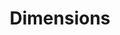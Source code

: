 ---
layout: default
bigquery: https://console.cloud.google.com/bigquery?p=covid-19-dimensions-ai&page=table&d=data&t=publications
contributors: Digital Science, https://www.digital-science.com/
cost: Free for personal, non-commercial use.
description: Dimensions contains more than 100 million publications, ranging from
  articles published in scholarly journals, books and book chapters, to preprints
  and conference proceedings. All publications are contextualized with linked data
  sets, funding, publications, patents, clinical trials, and policy documents. You
  can also view associated categories, funders, institutions, and researcher profiles.
documentation: https://docs.dimensions.ai/bigquery/index.html
last_edit: 04/08/2022, 14:44:15
location: https://www.dimensions.ai/products/free/
maintained_by: Digital Science, https://www.digital-science.com/
schema_fields:
- embargo_date
- acronym
- funder_orgs
- date
- funding_details
- assignee_countries
- interventions
- language
- pmcid
- phase
- funding_currency
- mesh_headings
- foa_number
- start_date
- associated_publication_doi
- authors
- funding_gbp
- category_icrp_ct
- priority_date
- citations_count
- associated_publication_arxiv_id
- inventor_names
- cited_by_ids
- created_date
- status
- book_title
- end_date
- family_id
- legal_status
- expiration_year
- original_assignee_countries
- funding_jpy
- volume
- category_sdg
- publication_date
- family_count
- funder_countries
- research_org_state_codes
- registry
- citations
- jurisdiction
- current_assignee_orgs
- filing_date
- date_normal
- year
- linkout
- labels
- funder_org
- associated_grant_ids
- end_year
- relationships
- category_icrp_cso
- source_id
- funder_org_acronyms
- ipcr
- date_print
- filing_year
- family_members_ids
- journal_lists
- conditions
- pages
- date_online
- category_bra
- active_years
- repository_id
- funder_org_cities
- original_assignee_orgs
- date_modified
- open_access_categories
- funding_nzd
- repository_name
- start_year
- research_org_state_names
- funding_usd
- repository_url
- resulting_publication_doi
- abstract
- subtitles
- funding_eur
- research_org_countries
- funding_aud
- doi
- publication_year
- associated_publication_id
- date_inserted
- types
- aliases
- priority_year
- issue
- open_access_categories_v2
- isbn
- editors
- funder_org_countries
- type
- metrics
- category_hrcs_rac
- proceedings_title
- mesh_terms
- original_abstract
- book_series_title
- id
- category_uoa
- funding_cad
- organisation_details
- kind
- original_assignee
- research_orgs
- current_assignee
- granted_date
- categories
- category_rcdc
- original_title
- patent_ids
- cpc
- gender
- supporting_grant_ids
- clinical_trial_ids
- funder_org_state_codes
- arxiv_id
- grant_number
- email_address
- links
- journal
- publication_ids
- funding_amount
- publisher
- application_number
- legal_events
- category_hra
- eisbn
- research_org_city_names
- acknowledgements
- resulting_publication_ids
- acronyms
- category_hrcs_hc
- wikipedia_url
- concepts
- description
- name
- altmetrics
- citation_string
- date_imported_gbq
- external_ids
- funding_chf
- brief_title
- investigators
- filing_status
- conference
- address
- established
- granted_year
- parent_id
- category_for
- pmid
- associated_publication_pmid
- license
- title
- funding_cny
- reference_ids
- research_org_cities
- assignee_orgs
- research_org_country_names
- researcher_ids
- current_assignee_countries
- expiration_date
shortname: dimensions
tags:
- scholarly literature
- patents
- funding
- clinical trials
- academic profiles
terms_of_use: 'Use of both the Dimensions COVID-19 dataset and full Dimensions dataset
  are subject to the Dimensions Terms of use: https://www.dimensions.ai/policies-terms-legal '
title: Dimensions
uuid: dcff88bd-fe6b-4fdb-8159-809bf9d7bc1c
---